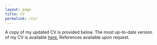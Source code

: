 ```yaml
---
layout: page
title: CV
permalink: /cv/
---
```


<p>A copy of my updated CV is provided below. The most up-to-date version of my CV is available <a href="https://drive.google.com/file/d/1kbISbUCoRkk51LZaFk2amN6hDIKLqi4i/view?usp=sharing">here.</a> References available upon request.</p>

<p class='text-right'><a href='https://drive.google.com/file/d/1kbISbUCoRkk51LZaFk2amN6hDIKLqi4i/view?usp=sharing' target='_blank'><iframe width='100%' height='900px' frameborder='0' scrolling='yes' class='embed-responsive-item'  
                                                                                                                                           
<p>A copy of my basic CV is provided below. 
  
 <p class='text-right'><a href='https://drive.google.com/file/d/1_3c_U8rhV-RBmVcOF_qmwu3DNz42y4K3/view?usp=sharing' target='_blank'><iframe width='100%' height='900px' frameborder='0' scrolling='yes' class='embed-responsive-item'  src='https://drive.google.com/file/d/1_3c_U8rhV-RBmVcOF_qmwu3DNz42y4K3/view?usp=sharing' allowfullscreen></iframe>
